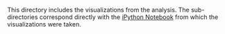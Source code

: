 This directory includes the visualizations from the analysis. The sub-directories correspond directly with the [iPython Notebook](https://github.com/AneeshPatel/Privacy-Preserving-ML/tree/main/Notebooks) from which the visualizations were taken.

